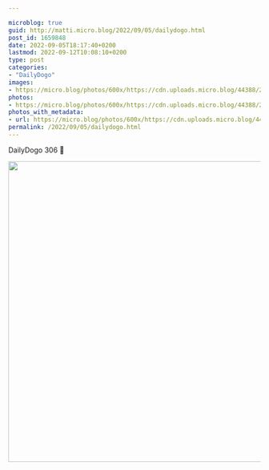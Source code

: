 ```yaml
---

microblog: true
guid: http://matti.micro.blog/2022/09/05/dailydogo.html
post_id: 1659848
date: 2022-09-05T18:17:40+0200
lastmod: 2022-09-12T10:08:10+0200
type: post
categories:
- "DailyDogo"
images:
- https://micro.blog/photos/600x/https://cdn.uploads.micro.blog/44388/2022/40ccfb841d.jpg
photos:
- https://micro.blog/photos/600x/https://cdn.uploads.micro.blog/44388/2022/40ccfb841d.jpg
photos_with_metadata:
- url: https://micro.blog/photos/600x/https://cdn.uploads.micro.blog/44388/2022/40ccfb841d.jpg
permalink: /2022/09/05/dailydogo.html
---
```

DailyDogo 306 🐶

<img src="https://micro.blog/photos/600x/https://blog.martin-haehnel.de/uploads/2022/40ccfb841d.jpg" width="600" height="600" alt="" />

